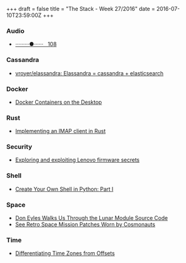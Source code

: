 +++
draft = false
title = "The Stack - Week 27/2016"
date = 2016-07-10T23:59:00Z
+++



### Audio

 - [·········●······   108][mw108]

[mw108]: http://martinwecke.de/108/



### Cassandra

 - [vroyer/elassandra: Elassandra = cassandra + elasticsearch][Vroyerelassandraelassandracassandraelasticsearch]

[Vroyerelassandraelassandracassandraelasticsearch]: https://github.com/vroyer/elassandra



### Docker

 - [Docker Containers on the Desktop][Jessiefrazellesblogdockercontainersonthedesktop]

[Jessiefrazellesblogdockercontainersonthedesktop]: https://blog.jessfraz.com/post/docker-containers-on-the-desktop/



### Rust

 - [Implementing an IMAP client in Rust][Implementinganimapclientinrustinsanitybit]

[Implementinganimapclientinrustinsanitybit]: https://insanitybit.github.io/2016/06/28/implementing-an-imap-client-in-rust



### Security

 - [Exploring and exploiting Lenovo firmware secrets][Myaimfullifeexploringandexploitinglenovofirmwaresecrets]

[Myaimfullifeexploringandexploitinglenovofirmwaresecrets]: http://blog.cr4.sh/2016/06/exploring-and-exploiting-lenovo.html



### Shell

 - [Create Your Own Shell in Python: Part I][Createyourownshellinpythonpartihackercollider]

[Createyourownshellinpythonpartihackercollider]: https://hackercollider.com/articles/2016/07/05/create-your-own-shell-in-python-part-1/



### Space

 - [Don Eyles Walks Us Through the Lunar Module Source Code][Doneyleswalksusthroughthelunarmodulesourcecodehackaday]
 - [See Retro Space Mission Patches Worn by Cosmonauts][Seeretrospacemissionpatcheswornbycosmonautsatlasobscura]

[Doneyleswalksusthroughthelunarmodulesourcecodehackaday]: http://hackaday.com/2016/07/05/don-eyles-walks-us-through-the-lunar-module-source-code/
[Seeretrospacemissionpatcheswornbycosmonautsatlasobscura]: http://www.atlasobscura.com/articles/retro-space-mission-patches-worn-by-cosmonauts



### Time

 - [Differentiating Time Zones from Offsets][Differentiatingtimezonesfromoffsets]

[Differentiatingtimezonesfromoffsets]: https://spin.atomicobject.com/2016/07/06/time-zones-offsets/



